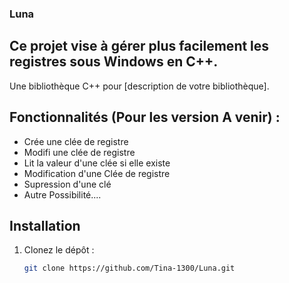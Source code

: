 ### Luna
Ce projet vise à gérer plus facilement les registres sous Windows en C++.
---

Une bibliothèque C++ pour [description de votre bibliothèque].

## Fonctionnalités (Pour les version A venir) :

- Crée une clée de registre
- Modifi une clée de registre 
- Lit la valeur d'une clée si elle existe 
- Modification d'une Clée de registre 
- Supression d'une clé
- Autre Possibilité....

## Installation
1. Clonez le dépôt :
   ````bash
   git clone https://github.com/Tina-1300/Luna.git
   ````



